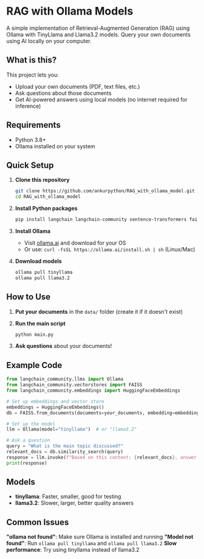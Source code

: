 # RAG with Ollama Models

A simple implementation of Retrieval-Augmented Generation (RAG) using Ollama with TinyLlama and Llama3.2 models. Query your own documents using AI locally on your computer.

## What is this?

This project lets you:
- Upload your own documents (PDF, text files, etc.)
- Ask questions about those documents
- Get AI-powered answers using local models (no internet required for inference)

## Requirements

- Python 3.8+
- Ollama installed on your system

## Quick Setup

1. **Clone this repository**
   ```bash
   git clone https://github.com/ankurpython/RAG_with_ollama_model.git
   cd RAG_with_ollama_model
   ```

2. **Install Python packages**
   ```bash
   pip install langchain langchain-community sentence-transformers faiss-cpu
   ```

3. **Install Ollama**
   - Visit [ollama.ai](https://ollama.ai) and download for your OS
   - Or use: `curl -fsSL https://ollama.ai/install.sh | sh` (Linux/Mac)

4. **Download models**
   ```bash
   ollama pull tinyllama
   ollama pull llama3.2
   ```

## How to Use

1. **Put your documents** in the `data/` folder (create it if it doesn't exist)

2. **Run the main script**
   ```bash
   python main.py
   ```

3. **Ask questions** about your documents!

## Example Code

```python
from langchain_community.llms import Ollama
from langchain_community.vectorstores import FAISS
from langchain_community.embeddings import HuggingFaceEmbeddings

# Set up embeddings and vector store
embeddings = HuggingFaceEmbeddings()
db = FAISS.from_documents(documents=your_documents, embedding=embeddings)

# Set up the model
llm = Ollama(model="tinyllama")  # or "llama3.2"

# Ask a question
query = "What is the main topic discussed?"
relevant_docs = db.similarity_search(query)
response = llm.invoke(f"Based on this context: {relevant_docs}, answer: {query}")
print(response)
```

## Models

- **tinyllama**: Faster, smaller, good for testing
- **llama3.2**: Slower, larger, better quality answers


## Common Issues

**"ollama not found"**: Make sure Ollama is installed and running
**"Model not found"**: Run `ollama pull tinyllama` and `ollama pull llama3.2`
**Slow performance**: Try using tinyllama instead of llama3.2
